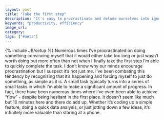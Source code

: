 ```yaml
---
layout: post
title: "Take the first step"
description: "It's easy to procrastinate and delude ourselves into ignoring simple tasks but all it takes is to take the first step. After that taking the next step becomes much simpler."
keywords: "productivity, efficiency"
image_url:
category:
tags: ["#meta"]
---
```

{% include JB/setup %}
Numerous times I’ve procrastinated on doing something convincing myself that it would either take too long or just wasn’t worth doing but more often than not when I finally take the first step I’m able to quickly complete the task. I don’t know why our minds encourage procrastination but I suspect it’s not just me. I’ve been combating this tendency by recognizing that it’s happening and forcing myself to just do something, as simple as it is. A small task typically turns into a series of small tasks in which I’m able to make a significant amount of progress. In fact, there have been numerous times where I’ve even been able to achieve “flow” - despite being hesitant in the first place. It doesn’t seem like much but 10 minutes here and there do add up. Whether it’s coding up a simple feature, doing a quick data analysis, or just jotting down a few ideas, it’s infinitely more valuable than staring at a phone.